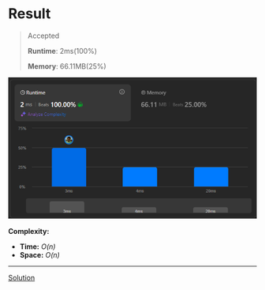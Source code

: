 # Result

> Accepted
>
> **Runtime**: 2ms(100%)
>
> **Memory**: 66.11MB(25%)


![Result Image](result.png)


**Complexity:**

- **Time:** *O(n)*
- **Space:** *O(n)*


---

[Solution](https://leetcode.com/problems/neighboring-bitwise-xor/solutions/6292553/most-optimal-solution-beats-100-c-java-python-javascript/?envType=daily-question&envId=2025-01-17)